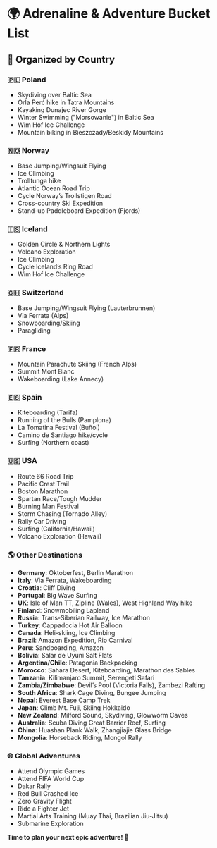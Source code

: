 # 🌍 Adrenaline & Adventure Bucket List

## 📌 Organized by Country

### 🇵🇱 Poland
- Skydiving over Baltic Sea
- Orla Perć hike in Tatra Mountains
- Kayaking Dunajec River Gorge
- Winter Swimming ("Morsowanie") in Baltic Sea
- Wim Hof Ice Challenge
- Mountain biking in Bieszczady/Beskidy Mountains

### 🇳🇴 Norway
- Base Jumping/Wingsuit Flying
- Ice Climbing
- Trolltunga hike
- Atlantic Ocean Road Trip
- Cycle Norway’s Trollstigen Road
- Cross-country Ski Expedition
- Stand-up Paddleboard Expedition (Fjords)

### 🇮🇸 Iceland
- Golden Circle & Northern Lights
- Volcano Exploration
- Ice Climbing
- Cycle Iceland’s Ring Road
- Wim Hof Ice Challenge

### 🇨🇭 Switzerland
- Base Jumping/Wingsuit Flying (Lauterbrunnen)
- Via Ferrata (Alps)
- Snowboarding/Skiing
- Paragliding

### 🇫🇷 France
- Mountain Parachute Skiing (French Alps)
- Summit Mont Blanc
- Wakeboarding (Lake Annecy)

### 🇪🇸 Spain
- Kiteboarding (Tarifa)
- Running of the Bulls (Pamplona)
- La Tomatina Festival (Buñol)
- Camino de Santiago hike/cycle
- Surfing (Northern coast)

### 🇺🇸 USA
- Route 66 Road Trip
- Pacific Crest Trail
- Boston Marathon
- Spartan Race/Tough Mudder
- Burning Man Festival
- Storm Chasing (Tornado Alley)
- Rally Car Driving
- Surfing (California/Hawaii)
- Volcano Exploration (Hawaii)

### 🌎 Other Destinations

- **Germany**: Oktoberfest, Berlin Marathon
- **Italy**: Via Ferrata, Wakeboarding
- **Croatia**: Cliff Diving
- **Portugal**: Big Wave Surfing
- **UK**: Isle of Man TT, Zipline (Wales), West Highland Way hike
- **Finland**: Snowmobiling Lapland
- **Russia**: Trans-Siberian Railway, Ice Marathon
- **Turkey**: Cappadocia Hot Air Balloon
- **Canada**: Heli-skiing, Ice Climbing
- **Brazil**: Amazon Expedition, Rio Carnival
- **Peru**: Sandboarding, Amazon
- **Bolivia**: Salar de Uyuni Salt Flats
- **Argentina/Chile**: Patagonia Backpacking
- **Morocco**: Sahara Desert, Kiteboarding, Marathon des Sables
- **Tanzania**: Kilimanjaro Summit, Serengeti Safari
- **Zambia/Zimbabwe**: Devil’s Pool (Victoria Falls), Zambezi Rafting
- **South Africa**: Shark Cage Diving, Bungee Jumping
- **Nepal**: Everest Base Camp Trek
- **Japan**: Climb Mt. Fuji, Skiing Hokkaido
- **New Zealand**: Milford Sound, Skydiving, Glowworm Caves
- **Australia**: Scuba Diving Great Barrier Reef, Surfing
- **China**: Huashan Plank Walk, Zhangjiajie Glass Bridge
- **Mongolia**: Horseback Riding, Mongol Rally

### 🌐 Global Adventures
- Attend Olympic Games
- Attend FIFA World Cup
- Dakar Rally
- Red Bull Crashed Ice
- Zero Gravity Flight
- Ride a Fighter Jet
- Martial Arts Training (Muay Thai, Brazilian Jiu-Jitsu)
- Submarine Exploration

**Time to plan your next epic adventure! 🚀**